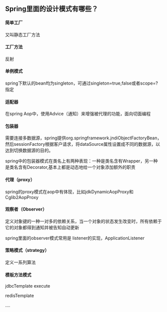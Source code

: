 ## Spring里面的设计模式有哪些？

#### 简单工厂

又叫静态工厂方法

#### 工厂方法

反射

#### 单例模式

spring下默认的bean均为singleton，可通过singleton=true,false或者scope=?指定

#### 适配器

在spring Aop中，使用Advice（通知）来增强被代理的功能，面向切面编程

#### 包装器

需要连接多数据源，spring提供org.springframework.jndiObjectFactoryBean，然后sessionFactory根据客户请求，将dataSource属性设置成不同的数据源，以达到切换数据源的目的。

spring中的包装器模式在类名上有两种表现：一种是类名含有Wrapper，另一种是类名含有Decorator,基本上都是动态地给一个对象添加额外的职责

#### 代理（proxy）

spring的proxy模式在aop中有体现，比如jdkDynamicAopProxy和Cglib2AopProxy

#### 观察者（Observer）

定义对象键的一种一对多的依赖关系，当一个对象的状态发生改变时，所有依赖于它的对象都得到通知并被告知自动更新

spring里面的observer模式常用是 listener的实现，ApplicationListener

#### 策略模式（strategy）

定义一系列算法

#### 模板方法模式

jdbcTemplate execute

redisTemplate

....

